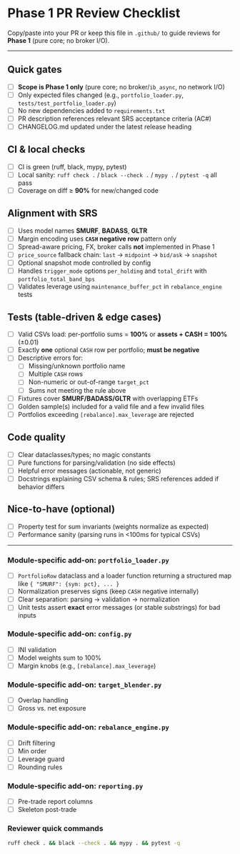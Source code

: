 # Phase 1 PR Review Checklist

Copy/paste into your PR or keep this file in `.github/` to guide reviews for **Phase 1** (pure core; no broker I/O).

---

## Quick gates
- [ ] **Scope is Phase 1 only** (pure core; no broker/`ib_async`, no network I/O)
- [ ] Only expected files changed (e.g., `portfolio_loader.py`, `tests/test_portfolio_loader.py`)
- [ ] No new dependencies added to `requirements.txt`
- [ ] PR description references relevant SRS acceptance criteria (AC#)
- [ ] CHANGELOG.md updated under the latest release heading

## CI & local checks
- [ ] CI is green (ruff, black, mypy, pytest)
- [ ] Local sanity: `ruff check .` / `black --check .` / `mypy .` / `pytest -q` all pass
- [ ] Coverage on diff ≥ **90%** for new/changed code

## Alignment with SRS
- [ ] Uses model names **SMURF**, **BADASS**, **GLTR**
- [ ] Margin encoding uses **`CASH` negative row** pattern only
- [ ] Spread-aware pricing, FX, broker calls **not** implemented in Phase 1
- [ ] `price_source` fallback chain: `last` → `midpoint` → `bid/ask` → `snapshot`
- [ ] Optional snapshot mode controlled by config
- [ ] Handles `trigger_mode` options `per_holding` and `total_drift` with `portfolio_total_band_bps`
- [ ] Validates leverage using `maintenance_buffer_pct` in `rebalance_engine` tests

## Tests (table-driven & edge cases)
- [ ] Valid CSVs load: per-portfolio sums = **100%** or **assets + CASH = 100%** (±0.01)
- [ ] Exactly **one** optional `CASH` row per portfolio; **must be negative**
- [ ] Descriptive errors for:
  - [ ] Missing/unknown portfolio name
  - [ ] Multiple `CASH` rows
  - [ ] Non-numeric or out-of-range `target_pct`
  - [ ] Sums not meeting the rule above
- [ ] Fixtures cover **SMURF/BADASS/GLTR** with overlapping ETFs
- [ ] Golden sample(s) included for a valid file and a few invalid files
- [ ] Portfolios exceeding `[rebalance].max_leverage` are rejected

## Code quality
- [ ] Clear dataclasses/types; no magic constants
- [ ] Pure functions for parsing/validation (no side effects)
- [ ] Helpful error messages (actionable, not generic)
- [ ] Docstrings explaining CSV schema & rules; SRS references added if behavior differs

## Nice-to-have (optional)
- [ ] Property test for sum invariants (weights normalize as expected)
- [ ] Performance sanity (parsing runs in <100ms for typical CSVs)

---

### Module-specific add-on: `portfolio_loader.py`
- [ ] `PortfolioRow` dataclass and a loader function returning a structured map like `{ "SMURF": {sym: pct}, ... }`
- [ ] Normalization preserves signs (keep `CASH` negative internally)
- [ ] Clear separation: parsing → validation → normalization
- [ ] Unit tests assert **exact** error messages (or stable substrings) for bad inputs

### Module-specific add-on: `config.py`
- [ ] INI validation
- [ ] Model weights sum to 100%
- [ ] Margin knobs (e.g., `[rebalance].max_leverage`)

### Module-specific add-on: `target_blender.py`
- [ ] Overlap handling
- [ ] Gross vs. net exposure

### Module-specific add-on: `rebalance_engine.py`
- [ ] Drift filtering
- [ ] Min order
- [ ] Leverage guard
- [ ] Rounding rules

### Module-specific add-on: `reporting.py`
- [ ] Pre-trade report columns
- [ ] Skeleton post-trade

### Reviewer quick commands
```bash
ruff check . && black --check . && mypy . && pytest -q
```

